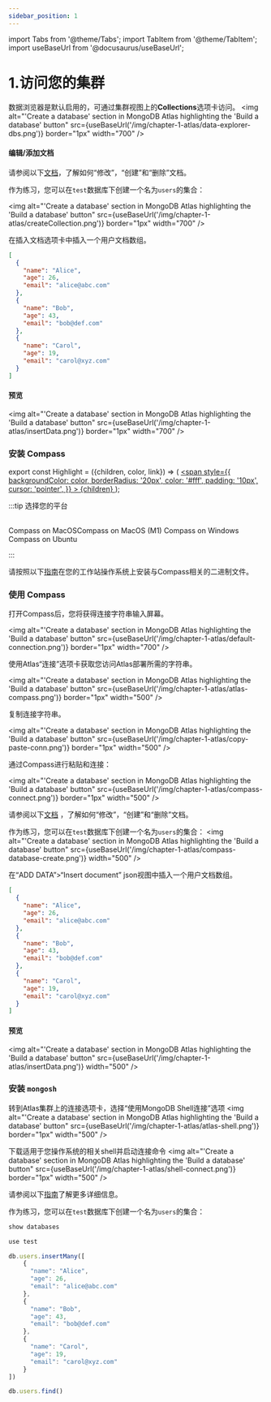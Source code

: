 ```yaml
---
sidebar_position: 1
---
```

import Tabs from '@theme/Tabs';
import TabItem from '@theme/TabItem';
import useBaseUrl from '@docusaurus/useBaseUrl';

# 1.访问您的集群

<Tabs>
  <TabItem value="data-explorer" label="1. Data Explorer" default>

  数据浏览器是默认启用的，可通过集群视图上的**Collections**选项卡访问。
   <img
        alt="'Create a database' section in MongoDB Atlas highlighting the 'Build a database' button" 
        src={useBaseUrl('/img/chapter-1-atlas/data-explorer-dbs.png')}
        border="1px"
    width="700"
    />

  #### 编辑/添加文档

  请参阅以下[文档](https://www.mongodb.com/docs/atlas/atlas-ui/documents/#create--view--update--and-delete-documents)，了解如何“修改”，“创建”和“删除”文档。
  
  作为练习，您可以在`test`数据库下创建一个名为`users`的集合：


  <img
    alt="'Create a database' section in MongoDB Atlas highlighting the 'Build a database' button" 
    src={useBaseUrl('/img/chapter-1-atlas/createCollection.png')}
    border="1px"
    width="700"
/>


 在插入文档选项卡中插入一个用户文档数组。
  ```json
  [
    {
      "name": "Alice",
      "age": 26,
      "email": "alice@abc.com"
    },
    {
      "name": "Bob",
      "age": 43,
      "email": "bob@def.com"
    },
    {
      "name": "Carol",
      "age": 19,
      "email": "carol@xyz.com"
    }
]
  ```
  #### 预览

   <img
    alt="'Create a database' section in MongoDB Atlas highlighting the 'Build a database' button" 
    src={useBaseUrl('/img/chapter-1-atlas/insertData.png')}
    border="1px"
    width="700"
/>


  </TabItem>
  <TabItem value="compass" label="2. Compass">

### 安装 Compass

export const Highlight = ({children, color, link}) => (
  <a href={link}><span
    style={{
      backgroundColor: color,
      borderRadius: '20px',
      color: '#fff',
      padding: '10px',
      cursor: 'pointer',
    }}
    >
    {children}
  </span></a>
);


:::tip 选择您的平台
<br></br>
<div className="compass-platforms"><Highlight color="#555555" link="https://downloads.mongodb.com/compass/mongodb-compass-1.36.2-darwin-x64.dmg">Compass on MacOS</Highlight><Highlight color="#555555" link="https://downloads.mongodb.com/compass/mongodb-compass-1.36.2-darwin-arm64.dmg">Compass on MacOS (M1)</Highlight> <Highlight color="#00A4EF" link="https://downloads.mongodb.com/compass/mongodb-compass-1.36.2-win32-x64.exe">Compass on Windows</Highlight> <Highlight color="#E95420" link="https://downloads.mongodb.com/compass/mongodb-compass_1.36.2_amd64.deb">Compass on Ubuntu</Highlight></div>

:::

请按照以下[指南](https://www.mongodb.com/docs/compass/master/install/)在您的工作站操作系统上安装与Compass相关的二进制文件。

### 使用 Compass

打开Compass后，您将获得连接字符串输入屏幕。

  <img
    alt="'Create a database' section in MongoDB Atlas highlighting the 'Build a database' button" 
    src={useBaseUrl('/img/chapter-1-atlas/default-connection.png')}
    border="1px"
    width="700"
/>

使用Atlas“连接”选项卡获取您访问Atlas部署所需的字符串。

  <img
    alt="'Create a database' section in MongoDB Atlas highlighting the 'Build a database' button" 
    src={useBaseUrl('/img/chapter-1-atlas/atlas-compass.png')}
    border="1px"
    width="500"
/>

复制连接字符串。

  <img
    alt="'Create a database' section in MongoDB Atlas highlighting the 'Build a database' button" 
    src={useBaseUrl('/img/chapter-1-atlas/copy-paste-conn.png')}
    border="1px"
    width="500"
/>

通过Compass进行粘贴和连接：

  <img
    alt="'Create a database' section in MongoDB Atlas highlighting the 'Build a database' button" 
    src={useBaseUrl('/img/chapter-1-atlas/compass-connect.png')}
    border="1px"
    width="500"
/>

请参阅以下[文档](https://www.mongodb.com/docs/compass/current/documents/) ，了解如何“修改”，“创建”和“删除”文档。

作为练习，您可以在`test`数据库下创建一个名为`users`的集合：
  <img
    alt="'Create a database' section in MongoDB Atlas highlighting the 'Build a database' button" 
    src={useBaseUrl('/img/chapter-1-atlas/compass-database-create.png')}
    width="500"
/>


在“ADD DATA”>“Insert document” json视图中插入一个用户文档数组。

  ```json
  [
    {
      "name": "Alice",
      "age": 26,
      "email": "alice@abc.com"
    },
    {
      "name": "Bob",
      "age": 43,
      "email": "bob@def.com"
    },
    {
      "name": "Carol",
      "age": 19,
      "email": "carol@xyz.com"
    }
]
  ```
 #### 预览

   <img
    alt="'Create a database' section in MongoDB Atlas highlighting the 'Build a database' button" 
    src={useBaseUrl('/img/chapter-1-atlas/insertData.png')}
    width="500"
/>


  </TabItem>
  <TabItem value="shell" label="3. MongoDB Shell">

### 安装 `mongosh`

转到Atlas集群上的连接选项卡，选择“使用MongoDB Shell连接”选项
 <img
    alt="'Create a database' section in MongoDB Atlas highlighting the 'Build a database' button" 
    src={useBaseUrl('/img/chapter-1-atlas/atlas-shell.png')}
    border="1px"
    width="500"
/>

下载适用于您操作系统的相关shell并启动连接命令
 <img
    alt="'Create a database' section in MongoDB Atlas highlighting the 'Build a database' button" 
    src={useBaseUrl('/img/chapter-1-atlas/shell-connect.png')}
    border="1px"
    width="500"
/>

请参阅以下[指南](https://www.mongodb.com/docs/mongodb-shell/connect/)了解更多详细信息。

作为练习，您可以在`test`数据库下创建一个名为`users`的集合：

```js
show databases
```

```js
use test
```

```js
db.users.insertMany([
    {
      "name": "Alice",
      "age": 26,
      "email": "alice@abc.com"
    },
    {
      "name": "Bob",
      "age": 43,
      "email": "bob@def.com"
    },
    {
      "name": "Carol",
      "age": 19,
      "email": "carol@xyz.com"
    }
])
```
```js
db.users.find()
```


  </TabItem>
</Tabs>

